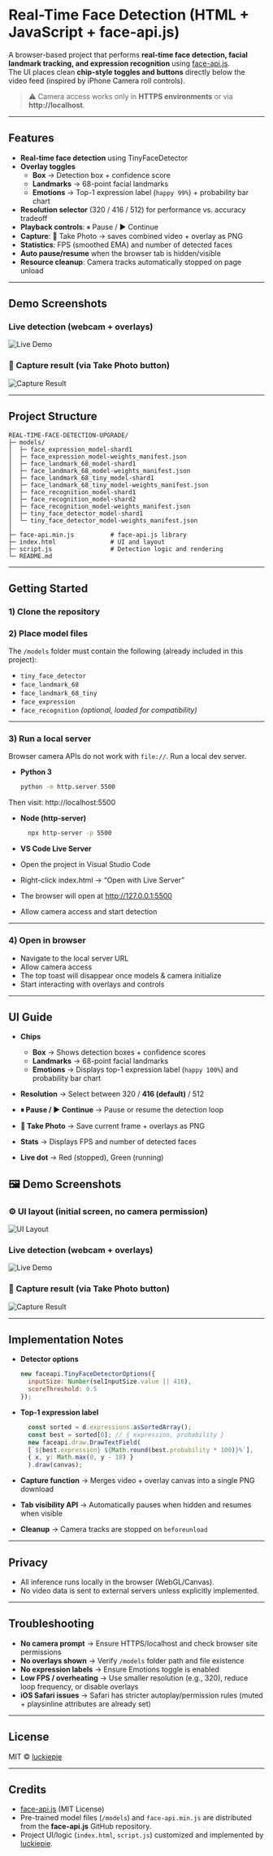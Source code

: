 # Real-Time Face Detection (HTML + JavaScript + face-api.js)

A browser-based project that performs **real-time face detection, facial landmark tracking, and expression recognition** using [face-api.js](https://github.com/justadudewhohacks/face-api.js).  
The UI places clean **chip-style toggles and buttons** directly below the video feed (inspired by iPhone Camera roll controls).

> ⚠️ Camera access works only in **HTTPS environments** or via **http://localhost**.

---

## Features

- **Real-time face detection** using TinyFaceDetector  
- **Overlay toggles**
  - **Box** → Detection box + confidence score  
  - **Landmarks** → 68-point facial landmarks  
  - **Emotions** → Top-1 expression label (`happy 99%`) + probability bar chart  
- **Resolution selector** (320 / 416 / 512) for performance vs. accuracy tradeoff  
- **Playback controls**: ⏸ Pause / ▶ Continue  
- **Capture**: 📸 Take Photo → saves combined video + overlay as PNG  
- **Statistics**: FPS (smoothed EMA) and number of detected faces  
- **Auto pause/resume** when the browser tab is hidden/visible  
- **Resource cleanup**: Camera tracks automatically stopped on page unload  

---

## Demo Screenshots

### Live detection (webcam + overlays)
![Live Demo](screenshots/live-demo.png)

### 📸 Capture result (via **Take Photo** button)
![Capture Result](screenshots/captured.png)

---

## Project Structure

```text
REAL-TIME-FACE-DETECTION-UPGRADE/
├─ models/
│  ├─ face_expression_model-shard1
│  ├─ face_expression_model-weights_manifest.json
│  ├─ face_landmark_68_model-shard1
│  ├─ face_landmark_68_model-weights_manifest.json
│  ├─ face_landmark_68_tiny_model-shard1
│  ├─ face_landmark_68_tiny_model-weights_manifest.json
│  ├─ face_recognition_model-shard1
│  ├─ face_recognition_model-shard2
│  ├─ face_recognition_model-weights_manifest.json
│  ├─ tiny_face_detector_model-shard1
│  └─ tiny_face_detector_model-weights_manifest.json
│
├─ face-api.min.js          # face-api.js library
├─ index.html               # UI and layout
├─ script.js                # Detection logic and rendering
└─ README.md
```

---

## Getting Started

### 1) Clone the repository

### 2) Place model files
The `/models` folder must contain the following (already included in this project):

- `tiny_face_detector`
- `face_landmark_68`
- `face_landmark_68_tiny`
- `face_expression`
- `face_recognition` *(optional, loaded for compatibility)*

---

### 3) Run a local server
Browser camera APIs do not work with `file://`. Run a local dev server.

- **Python 3**
  ```bash
  python -m http.server 5500
  ```
Then visit: http://localhost:5500

- **Node (http-server)**
  ```bash
    npx http-server -p 5500
  ```

- **VS Code Live Server**
- Open the project in Visual Studio Code
- Right-click index.html → “Open with Live Server”
- The browser will open at http://127.0.0.1:5500
- Allow camera access and start detection

---

### 4) Open in browser
- Navigate to the local server URL
- Allow camera access
- The top toast will disappear once models & camera initialize
- Start interacting with overlays and controls

---

## UI Guide

- **Chips**
  - **Box** → Shows detection boxes + confidence scores  
  - **Landmarks** → 68-point facial landmarks  
  - **Emotions** → Displays top-1 expression label (`happy 100%`) and probability bar chart  

- **Resolution** → Select between 320 / **416 (default)** / 512  
- **⏸ Pause / ▶ Continue** → Pause or resume the detection loop  
- **📸 Take Photo** → Save current frame + overlays as PNG  
- **Stats** → Displays FPS and number of detected faces  
- **Live dot** → Red (stopped), Green (running)  

## 🖼 Demo Screenshots

### ⚙️ UI layout (initial screen, no camera permission)
![UI Layout](screenshots/ui.png)

### Live detection (webcam + overlays)
![Live Demo](screenshots/live-demo.png)

### 📸 Capture result (via **Take Photo** button)
![Capture Result](screenshots/captured.png)

---

## Implementation Notes

- **Detector options**
  ```js
  new faceapi.TinyFaceDetectorOptions({
    inputSize: Number(selInputSize.value || 416),
    scoreThreshold: 0.5
  });
  ```

- **Top-1 expression label**
  ```js
    const sorted = d.expressions.asSortedArray();
    const best = sorted[0]; // { expression, probability }
    new faceapi.draw.DrawTextField(
    [`${best.expression} ${Math.round(best.probability * 100)}%`],
    { x, y: Math.max(0, y - 18) }
    ).draw(canvas);
  ```

- **Capture function** → Merges video + overlay canvas into a single PNG download  
- **Tab visibility API** → Automatically pauses when hidden and resumes when visible  
- **Cleanup** → Camera tracks are stopped on `beforeunload`  

---

## Privacy

- All inference runs locally in the browser (WebGL/Canvas).  
- No video data is sent to external servers unless explicitly implemented.  

---

## Troubleshooting

- **No camera prompt** → Ensure HTTPS/localhost and check browser site permissions  
- **No overlays shown** → Verify `/models` folder path and file existence  
- **No expression labels** → Ensure Emotions toggle is enabled  
- **Low FPS / overheating** → Use smaller resolution (e.g., 320), reduce loop frequency, or disable overlays  
- **iOS Safari issues** → Safari has stricter autoplay/permission rules (muted + playsinline attributes are already set)  

---

## License

MIT © [luckiepie](https://github.com/luckiepie)

---

## Credits

- [face-api.js](https://github.com/justadudewhohacks/face-api.js) (MIT License)  
- Pre-trained model files (`/models`) and `face-api.min.js` are distributed from the **face-api.js** GitHub repository.  
- Project UI/logic (`index.html`, `script.js`) customized and implemented by [luckiepie](https://github.com/luckiepie).


